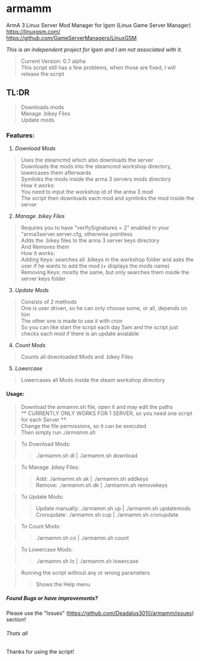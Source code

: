 # armamm
ArmA 3 Linux Server Mod Manager for lgsm (Linux Game Server Manager)  
https://linuxgsm.com/  
https://github.com/GameServerManagers/LinuxGSM

*This is an independent project for lgsm and I am not associated with it.*

> Current Version: 0.7 alpha  
> This script still has a few problems, when those are fixed, I will release the script  

## TL:DR
  
> Downloads mods   
> Manage .bikey Files  
> Update mods  

### Features:
  
1. *Download Mods*   
> Uses the steamcmd which also downloads the server  
> Downloads the mods into the steamcmd workshop directory, lowercases them afterwards  
> Symlinks the mods inside the arma 3 servers mods directory  
> How it works:  
> You need to input the workshop id of the arma 3 mod  
> The script then downloads each mod and symlinks the mod inside the server  
  
2. *Manage .bikey Files*  
> Requires you to have "verifySignatures = 2" enabled in your "arma3server.server.cfg, otherwise pointless    
> Adds the .bikey files to the arma 3 server keys directory  
> And Removes them  
> How it works:  
> Adding Keys: searches all .bikeys in the workshop folder and asks the user if he wants to add the mod (+ displays the mods name)  
> Removing Keys: mostly the same, but only searches them inside the server keys folder  
  
3. *Update Mods*  
> Consists of 2 methods   
> One is user driven, so he can only choose some, or all, depends on him    
> The other one is made to use it with cron  
> So you can like start the script each day 5am and the script just checks each mod if there is an update avialable  
  
4. *Count Mods*  
> Counts all downloaded Mods and .bikey Files  

5. *Lowercase*
> Lowercases all Mods inside the steam workshop directory  
  
#### Usage:  
  
> Download the armamm.sh file, open it and may edit the paths  
> ** CURRENTLY ONLY WORKS FOR 1 SERVER, so you need one script for each Server **  
> Change the file permissions, so it can be executed  
> Then simply run *./armamm.sh*  
  
> To Download Mods:  
>> ./armamm.sh dl | ./armamm.sh download  
  
> To Manage .bikey Files:  
>> Add: ./armamm.sh ak | ./armamm.sh addkeys  
>> Remove: ./armamm.sh dk | ./armamm.sh removekeys  
  
> To Update Mods:  
>> Update manually: ./armamm.sh up | ./armamm.sh updatemods  
>> Cronupdate: ./armamm.sh cup | ./armamm.sh cronupdate  
  
> To Count Mods:  
>> ./armamm.sh co | ./armamm.sh count  
  
> To Lowercase Mods:  
>> ./armamm.sh lo | ./armamm.sh lowercase  
  
> Running the script without any or wrong parameters  
>> Shows the Help menu  

##### Found Bugs or have improvements?  
  
Please use the "Issues" (https://github.com/Deadalus3010/armamm/issues) section!  
  
###### Thats all  
  
Thanks for using the script!  
